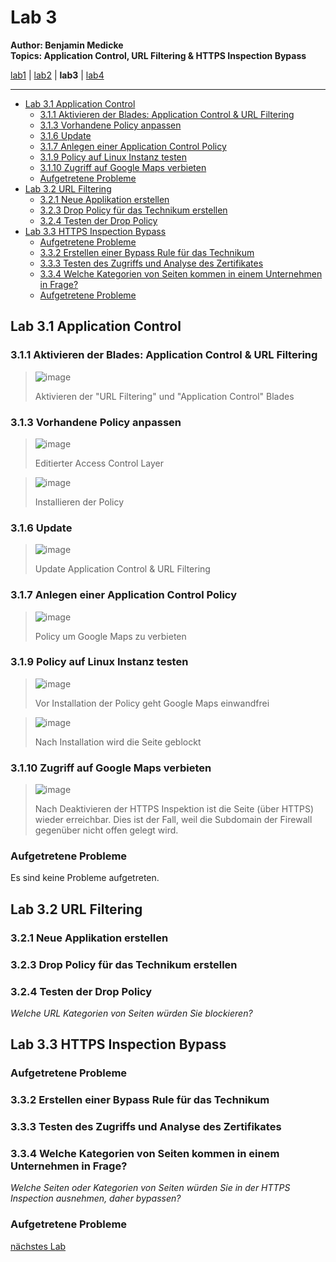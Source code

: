# Lab 3

**Author: Benjamin Medicke**<br>
**Topics: Application Control, URL Filtering & HTTPS Inspection Bypass**

[lab1](lab1.md) | [lab2](lab2.md) | **lab3** | [lab4](lab4.md)

---

<!-- vim-markdown-toc GFM -->

* [Lab 3.1 Application Control](#lab-31-application-control)
  * [3.1.1 Aktivieren der Blades: Application Control & URL Filtering](#311-aktivieren-der-blades-application-control--url-filtering)
  * [3.1.3 Vorhandene Policy anpassen](#313-vorhandene-policy-anpassen)
  * [3.1.6 Update](#316-update)
  * [3.1.7 Anlegen einer Application Control Policy](#317-anlegen-einer-application-control-policy)
  * [3.1.9 Policy auf Linux Instanz testen](#319-policy-auf-linux-instanz-testen)
  * [3.1.10 Zugriff auf Google Maps verbieten](#3110-zugriff-auf-google-maps-verbieten)
  * [Aufgetretene Probleme](#aufgetretene-probleme)
* [Lab 3.2 URL Filtering](#lab-32-url-filtering)
  * [3.2.1 Neue Applikation erstellen](#321-neue-applikation-erstellen)
  * [3.2.3 Drop Policy für das Technikum erstellen](#323-drop-policy-für-das-technikum-erstellen)
  * [3.2.4 Testen der Drop Policy](#324-testen-der-drop-policy)
* [Lab 3.3 HTTPS Inspection Bypass](#lab-33-https-inspection-bypass)
  * [Aufgetretene Probleme](#aufgetretene-probleme-1)
  * [3.3.2 Erstellen einer Bypass Rule für das Technikum](#332-erstellen-einer-bypass-rule-für-das-technikum)
  * [3.3.3 Testen des Zugriffs und Analyse des Zertifikates](#333-testen-des-zugriffs-und-analyse-des-zertifikates)
  * [3.3.4 Welche Kategorien von Seiten kommen in einem Unternehmen in Frage?](#334-welche-kategorien-von-seiten-kommen-in-einem-unternehmen-in-frage)
  * [Aufgetretene Probleme](#aufgetretene-probleme-2)

<!-- vim-markdown-toc -->

## Lab 3.1 Application Control

### 3.1.1 Aktivieren der Blades: Application Control & URL Filtering

>![image](https://user-images.githubusercontent.com/173962/118366373-3c89f100-b5a0-11eb-82c3-75b74dc23f65.png)
>
> Aktivieren der "URL Filtering" und "Application Control" Blades 

### 3.1.3 Vorhandene Policy anpassen

> ![image](https://user-images.githubusercontent.com/173962/118367659-61cb2f00-b5a1-11eb-881f-ffc645d7c729.png)
>
> Editierter Access Control Layer


>![image](https://user-images.githubusercontent.com/173962/118368168-f03fb080-b5a1-11eb-8334-0af5eb660284.png)
>
> Installieren der Policy

### 3.1.6 Update

>![image](https://user-images.githubusercontent.com/173962/118369547-15352300-b5a4-11eb-9f7e-7d6637d75611.png)
>
> Update Application Control & URL Filtering

### 3.1.7 Anlegen einer Application Control Policy

> ![image](https://user-images.githubusercontent.com/173962/118370280-47944f80-b5a7-11eb-96cf-0bd10a12ea06.png)
>
> Policy um Google Maps zu verbieten

### 3.1.9 Policy auf Linux Instanz testen

> ![image](https://user-images.githubusercontent.com/173962/118370452-0e101400-b5a8-11eb-946c-db46b28f9084.png)
>
> Vor Installation der Policy geht Google Maps einwandfrei

> ![image](https://user-images.githubusercontent.com/173962/118370610-a4443a00-b5a8-11eb-8b56-2511b5fe2d4b.png)
>
> Nach Installation wird die Seite geblockt

<!-- Erfahrungen? -->

### 3.1.10 Zugriff auf Google Maps verbieten

> ![image](https://user-images.githubusercontent.com/173962/118372496-2f75fd80-b5b2-11eb-9b55-9b59ea701948.png)
>
> Nach Deaktivieren der HTTPS Inspektion ist die Seite (über HTTPS) wieder erreichbar.
> Dies ist der Fall, weil die Subdomain der Firewall gegenüber nicht offen gelegt wird.

### Aufgetretene Probleme

Es sind keine Probleme aufgetreten.

## Lab 3.2 URL Filtering

### 3.2.1 Neue Applikation erstellen

### 3.2.3 Drop Policy für das Technikum erstellen

### 3.2.4 Testen der Drop Policy

*Welche URL Kategorien von Seiten würden Sie blockieren?*

## Lab 3.3 HTTPS Inspection Bypass

### Aufgetretene Probleme

### 3.3.2 Erstellen einer Bypass Rule für das Technikum

### 3.3.3 Testen des Zugriffs und Analyse des Zertifikates

### 3.3.4 Welche Kategorien von Seiten kommen in einem Unternehmen in Frage?

<!-- Privacy concerns! -->

*Welche Seiten oder Kategorien von Seiten würden Sie in der HTTPS Inspection ausnehmen, daher bypassen?*

### Aufgetretene Probleme

[nächstes Lab](lab4.md)

